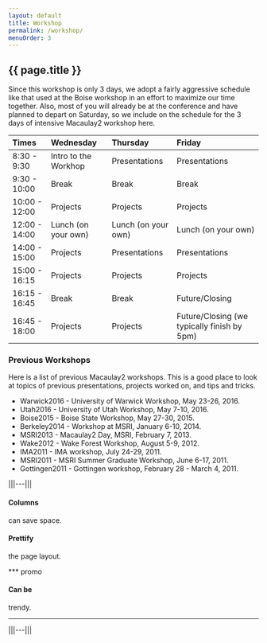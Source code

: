 ```yaml
---
layout: default
title: Workshop
permalink: /workshop/
menuOrder: 3
---
```


## {{ page.title }}	 

Since this workshop is only 3 days, we adopt a fairly aggressive schedule like that used at the Boise workshop in an effort to maximize our time together.  Also, most of you will already be at the conference and have planned to depart on Saturday, so we include on the schedule for the 3 days of intensive Macaulay2 workshop here.  

| Times         |Wednesday             | Thursday            | Friday |
| :---          | :---                 | :---                | :--- |
| 8:30 - 9:30   | Intro to the Workhop | Presentations       | Presentations |
| 9:30 - 10:00  | Break                | Break               | Break  |
| 10:00 - 12:00 | Projects             | Projects            | Projects |
| 12:00 - 14:00 | Lunch (on your own)  | Lunch (on your own) | Lunch (on your own) |
| 14:00 - 15:00 | Projects             | Presentations       | Presentations |
| 15:00 - 16:15 | Projects             | Projects            | Projects  |
| 16:15 - 16:45 | Break                | Break               | Future/Closing |
| 16:45 - 18:00 | Projects             | Projects            | Future/Closing (we typically finish by 5pm) | 

### Previous Workshops

Here is a list of previous Macaulay2 workshops. This is a good place to look at topics of previous presentations, projects worked on, and tips and tricks.  

* Warwick2016 - University of Warwick Workshop, May 23-26, 2016.
* Utah2016 - University of Utah Workshop, May 7-10, 2016.
* Boise2015 - Boise State Workshop, May 27-30, 2015.
* Berkeley2014 - Workshop at MSRI, January 6-10, 2014.
* MSRI2013 - Macaulay2  Day, MSRI, February 7, 2013.
* Wake2012 - Wake Forest Workshop, August 5-9, 2012.
* IMA2011 - IMA workshop, July 24-29, 2011.
* MSRI2011 - MSRI Summer Graduate Workshop, June 6-17, 2011.
* Gottingen2011 - Gottingen workshop, February 28 - March 4, 2011.


|||---|||
#### Columns

can save space.

#### Prettify

the page layout.

*** promo
#### Can be

trendy.
***
|||---|||
